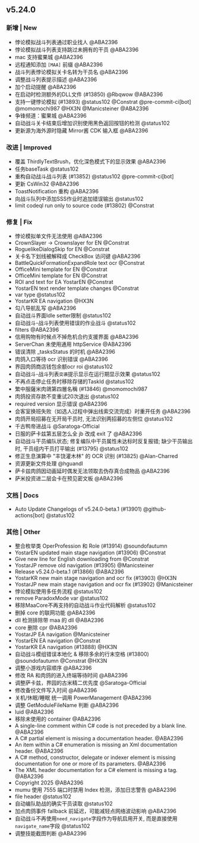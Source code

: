 ## v5.24.0

### 新增 | New

* 悖论模拟战斗列表通过职业找人 @ABA2396
* 悖论模拟战斗列表支持跳过未拥有的干员 @ABA2396
* mac 支持蜜果城 @ABA2396
* 远程通知添加 `[MAA]` 前缀 @ABA2396
* 战斗列表悖论模拟关卡名转为干员名 @ABA2396
* 调整战斗列表提示描述 @ABA2396
* 加个启动提醒 @ABA2396
* 在启动时检测额外的DLL文件 (#13850) @Rbqwow @ABA2396
* 支持一键悖论模拟 (#13893) @status102 @Constrat @pre-commit-ci[bot] @momomochi987 @HX3N @Manicsteiner @ABA2396
* 争锋频道：蜜果城 @ABA2396
* 自动战斗关卡结束后增加识别使用黑色返回按钮的检测 @status102
* 更新源为海外源时隐藏 Mirror酱 CDK 输入框 @ABA2396

### 改进 | Improved

* 覆盖 ThirdlyTextBrush，优化深色模式下的显示效果 @ABA2396
* 任务baseTask @status102
* 重构自动战斗战斗列表 (#13852) @status102 @pre-commit-ci[bot]
* 更新 CsWin32 @ABA2396
* ToastNotification 重构 @ABA2396
* 向战斗队列中添加SSS作业时追加错误输出 @status102
* limit codeql run only to source code (#13802) @Constrat

### 修复 | Fix

* 悖论模拟单文件无法使用 @ABA2396
* CrownSlayer -> Crownslayer for EN @Constrat
* RoguelikeDialogSkip for EN @Constrat
* 关卡名下划线被解释成 CheckBox 访问键 @ABA2396
* BattleQuickFormationExpandRole text ocr @Constrat
* OfficeMini template for EN @Constrat
* OfficeMini template for EN @Constrat
* ROI and text for EA YostarEN @Constrat
* YostarEN text render template changes @Constrat
* var type @status102
* YostarKR EA navigation @HX3N
* 勾八导航乱写 @ABA2396
* 自动战斗界面Idle setter限制 @status102
* 自动战斗-战斗列表使用错误的作业战斗 @status102
* filters @ABA2396
* 信用购物有时候点不掉危机合约支援界面 @ABA2396
* ServerChan 未使用通用 httpService @ABA2396
* 错误清除 _tasksStatus 的时机 @ABA2396
* 肉鸽入口等待 ocr 识别错误 @ABA2396
* 界园肉鸽商店钱包余额ocr roi @status102
* 自动战斗-战斗列表`突袭`提示显示在运行期显示效果 @status102
* 不再点击停止任务时移除存储的TaskId @status102
* 繁中服薩米肉鴿第四層名稱 (#13846) @momomochi987
* 肉鸽投资存款不变重试20次退出 @status102
* required version 显示错误 @ABA2396
* 会客室换班失败（如选人过程中弹出线索交流完成）时重开任务 @ABA2396
* 肉鸽开局招募在无开局干员时, 无法识别两招募的左侧位 @status102
* 千古鸭帝进战斗 @Saratoga-Official
* 日服的萨卡兹第五层怎么全 jb 改成 exit 了 @ABA2396
* 自动战斗干员编队状态; 修复编队中干员属性未达标时反复报错; 缺少干员输出时, 干员组内干员打平输出 (#13795) @status102
* 修正生息演算中 "丰饶灌木林" 的 OCR 识别 (#13825) @Alan-Charred
* 资源更新文件处理 @hguandl
* 萨卡兹肉鸽因动画延时偶发无法领取去伪存真合成物品 @ABA2396
* 萨米投资进二层会卡在预见密文板 @ABA2396

### 文档 | Docs

* Auto Update Changelogs of v5.24.0-beta.1 (#13901) @github-actions[bot] @status102

### 其他 | Other

* 整合枚举类 OperProfession 和 Role (#13914) @soundofautumn
* YostarEN updated main stage navigation (#13906) @Constrat
* Give new line for English downloading from @Constrat
* YostarJP remove old navigation (#13905) @Manicsteiner
* Release v5.24.0-beta.1 (#13866) @ABA2396
* YostarKR new main stage navigation and ocr fix (#13903) @HX3N
* YostarJP new main stage navigation and ocr fix (#13902) @Manicsteiner
* 悖论模拟使用多任务流程 @status102
* remove ParadoxMode var @status102
* 移除MaaCore不再支持的自动战斗作业代码解析 @status102
* 删掉 core 的联网功能 @ABA2396
* dll 检测排除带 maa 的 dll @ABA2396
* core 删除 cpr @ABA2396
* YostarJP EA navigation @Manicsteiner
* YostarEN EA navigation @Constrat
* YostarKR EA navigation (#13888) @HX3N
* 自动战斗模组错误本地化 & 移除多余的行末空格 (#13800) @soundofautumn @Constrat @HX3N
* 调整小游戏内容顺序 @ABA2396
* 修改 RA 和肉鸽的进入终端等待时间 @ABA2396
* 调整萨卡兹，界园的古米精二优先度 @Saratoga-Official
* 修改备份文件写入时间 @ABA2396
* 关机/休眠/睡眠 统一调用 PowerManagement @ABA2396
* 调整 GetModuleFileName 判断 @ABA2396
* luid @ABA2396
* 移除未使用的 container @ABA2396
* A single-line comment within C# code is not preceded by a blank line. @ABA2396
* A C# partial element is missing a documentation header. @ABA2396
* An item within a C# enumeration is missing an Xml documentation header. @ABA2396
* A C# method, constructor, delegate or indexer element is missing documentation for one or more of its parameters. @ABA2396
* The XML header documentation for a C# element is missing a tag. @ABA2396
* Copyright 2025 @ABA2396
* mumu 使用 7555 端口时禁用 Index 检测，添加日志警告 @ABA2396
* file header @status102
* 自动编队助战的确实干员读取 @status102
* 加点肉鸽事件 fallback 前延迟，可能减轻点网络波动影响 @ABA2396
* 自动战斗不再使用`need_navigate`字段作为导航启用开关, 而是直接使用`navigate_name`字段 @status102
* 调整技能截图判断 @ABA2396

